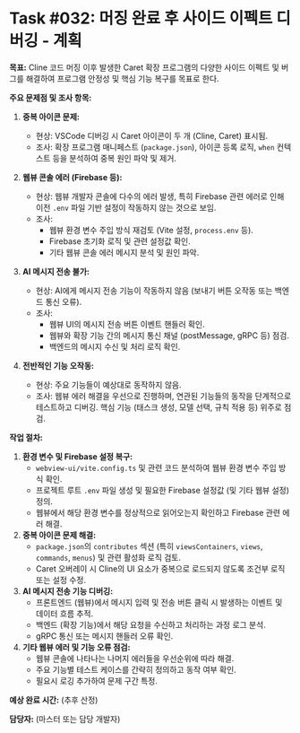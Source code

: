 # Task #032: 머징 완료 후 사이드 이펙트 디버깅 - 계획

**목표:** Cline 코드 머징 이후 발생한 Caret 확장 프로그램의 다양한 사이드 이펙트 및 버그를 해결하여 프로그램 안정성 및 핵심 기능 복구를 목표로 한다.

**주요 문제점 및 조사 항목:**

1.  **중복 아이콘 문제:**
    *   현상: VSCode 디버깅 시 Caret 아이콘이 두 개 (Cline, Caret) 표시됨.
    *   조사: 확장 프로그램 매니페스트 (`package.json`), 아이콘 등록 로직, `when` 컨텍스트 등을 분석하여 중복 원인 파악 및 제거.

2.  **웹뷰 콘솔 에러 (Firebase 등):**
    *   현상: 웹뷰 개발자 콘솔에 다수의 에러 발생, 특히 Firebase 관련 에러로 인해 이전 `.env` 파일 기반 설정이 작동하지 않는 것으로 보임.
    *   조사:
        *   웹뷰 환경 변수 주입 방식 재검토 (Vite 설정, `process.env` 등).
        *   Firebase 초기화 로직 및 관련 설정값 확인.
        *   기타 웹뷰 콘솔 에러 메시지 분석 및 원인 파악.

3.  **AI 메시지 전송 불가:**
    *   현상: AI에게 메시지 전송 기능이 작동하지 않음 (보내기 버튼 오작동 또는 백엔드 통신 오류).
    *   조사:
        *   웹뷰 UI의 메시지 전송 버튼 이벤트 핸들러 확인.
        *   웹뷰와 확장 기능 간의 메시지 통신 채널 (postMessage, gRPC 등) 점검.
        *   백엔드의 메시지 수신 및 처리 로직 확인.

4.  **전반적인 기능 오작동:**
    *   현상: 주요 기능들이 예상대로 동작하지 않음.
    *   조사: 웹뷰 에러 해결을 우선으로 진행하며, 연관된 기능들의 동작을 단계적으로 테스트하고 디버깅. 핵심 기능 (태스크 생성, 모델 선택, 규칙 적용 등) 위주로 점검.

**작업 절차:**

1.  **환경 변수 및 Firebase 설정 복구:**
    *   `webview-ui/vite.config.ts` 및 관련 코드 분석하여 웹뷰 환경 변수 주입 방식 확인.
    *   프로젝트 루트 `.env` 파일 생성 및 필요한 Firebase 설정값 (및 기타 웹뷰 설정) 정의.
    *   웹뷰에서 해당 환경 변수를 정상적으로 읽어오는지 확인하고 Firebase 관련 에러 해결.
2.  **중복 아이콘 문제 해결:**
    *   `package.json`의 `contributes` 섹션 (특히 `viewsContainers`, `views`, `commands`, `menus`) 및 관련 활성화 로직 검토.
    *   Caret 오버레이 시 Cline의 UI 요소가 중복으로 로드되지 않도록 조건부 로직 또는 설정 수정.
3.  **AI 메시지 전송 기능 디버깅:**
    *   프론트엔드 (웹뷰)에서 메시지 입력 및 전송 버튼 클릭 시 발생하는 이벤트 및 데이터 흐름 추적.
    *   백엔드 (확장 기능)에서 해당 요청을 수신하고 처리하는 과정 로그 분석.
    *   gRPC 통신 또는 메시지 핸들러 오류 확인.
4.  **기타 웹뷰 에러 및 기능 오류 점검:**
    *   웹뷰 콘솔에 나타나는 나머지 에러들을 우선순위에 따라 해결.
    *   주요 기능별 테스트 케이스를 간략히 정의하고 동작 여부 확인.
    *   필요시 로깅 추가하여 문제 구간 특정.

**예상 완료 시간:** (추후 산정)

**담당자:** (마스터 또는 담당 개발자) 